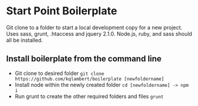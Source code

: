 # Start Point Boilerplate #

Git clone to a folder to start a local development copy for a new project. Uses sass, grunt, .htaccess and jquery 2.1.0. Node.js, ruby, and sass should all be installed.

## Install boilerplate from the command line ##
-  Git clone to desired folder `git clone https://github.com/kqlambert/boilerplate [newfoldername]`
-  Install node within the newly created folder `cd [newfoldername] -> npm i`
-  Run grunt to create the other required folders and files `grunt`
